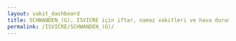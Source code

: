 ```yaml
---
layout: vakit_dashboard
title: SCHWANDEN_(G), ISVICRE için iftar, namaz vakitleri ve hava durumu - ilçe/eyalet seç
permalink: /ISVICRE/SCHWANDEN_(G)/
---
```


<script type="text/javascript">
  var GLOBAL_COUNTRY = 'ISVICRE';
  var GLOBAL_CITY = 'SCHWANDEN_(G)';
  var GLOBAL_STATE = '';
  var lat = 72;
  var lon = 21;
</script>
